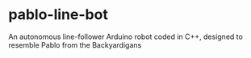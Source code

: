 # pablo-line-bot
An autonomous line-follower Arduino robot coded in C++, designed to resemble Pablo from the Backyardigans

